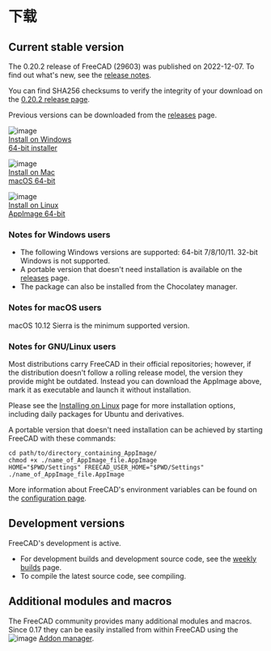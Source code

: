 # 下载

## Current stable version

The 0.20.2 release of FreeCAD (29603) was published on 2022-12-07. To find out what's new, see the [release notes](https://wiki.freecad.org/Release_notes_0.20).

You can find SHA256 checksums to verify the integrity of your download on the [0.20.2 release page](https://github.com/FreeCAD/FreeCAD/releases/tag/0.20.2).

Previous versions can be downloaded from the [releases](https://github.com/FreeCAD/FreeCAD/releases) page.

![image](https://github.com/FreeCAD/FreeCAD-documentation-docusaurus/assets/100439627/0336dd63-6e10-4b8c-8de2-82ba9c6a54de)  
[Install on Windows](https://wiki.freecad.org/Installing_on_Windows)  
[64-bit installer](https://github.com/FreeCAD/FreeCAD/releases/download/0.20.2/FreeCAD-0.20.2-WIN-x64-installer-3.exe)

![image](https://github.com/FreeCAD/FreeCAD-documentation-docusaurus/assets/100439627/6bcc120c-9bc6-475c-b100-5201fe2e8b42)  
[Install on Mac](https://wiki.freecad.org/Installing_on_Mac)  
[macOS 64-bit](https://github.com/FreeCAD/FreeCAD/releases/download/0.20.2/FreeCAD_0.20.2-2022-12-27-conda-macOS-x86_64-py310.dmg)

![image](https://github.com/FreeCAD/FreeCAD-documentation-docusaurus/assets/100439627/4bea3d76-c212-4b26-9328-630371544422)  
[Install on Linux](https://wiki.freecad.org/Installing_on_Linux)  
[AppImage 64-bit](https://wiki.freecad.org/AppImage)

### Notes for Windows users

- The following Windows versions are supported: 64-bit 7/8/10/11. 32-bit Windows is not supported.
- A portable version that doesn't need installation is available on the [releases](https://github.com/FreeCAD/FreeCAD/releases/) page.
- The package can also be installed from the Chocolatey manager.

### Notes for macOS users

macOS 10.12 Sierra is the minimum supported version.

### Notes for GNU/Linux users

Most distributions carry FreeCAD in their official repositories; however, if the distribution doesn't follow a rolling release model, the version they provide might be outdated. Instead you can download the AppImage above, mark it as executable and launch it without installation.

Please see the [Installing on Linux](https://wiki.freecad.org/Installing_on_Linux) page for more installation options, including daily packages for Ubuntu and derivatives.

A portable version that doesn't need installation can be achieved by starting FreeCAD with these commands:

```
cd path/to/directory_containing_AppImage/
chmod +x ./name_of_AppImage_file.AppImage
HOME="$PWD/Settings" FREECAD_USER_HOME="$PWD/Settings" ./name_of_AppImage_file.AppImage
```

More information about FreeCAD's environment variables can be found on the [configuration page](https://wiki.freecad.org/Start_up_and_Configuration#Environment_variables).

## Development versions

FreeCAD's development is active.

- For development builds and development source code, see the [weekly builds](https://github.com/FreeCAD/FreeCAD-Bundle/releases/tag/weekly-builds) page.
- To compile the latest source code, see compiling.

## Additional modules and macros

The FreeCAD community provides many additional modules and macros. Since 0.17 they can be easily installed from within FreeCAD using the ![image](https://github.com/FreeCAD/FreeCAD-documentation-docusaurus/assets/100439627/a7793c42-15ba-4db0-a661-f7c0ab4ce406) [Addon manager](https://github.com/FreeCAD/FreeCAD-documentation-docusaurus/blob/main/src/pages/std-addonMgr.md).
